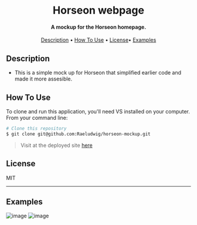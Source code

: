 

<h1 align="center">
  <br>
Horseon webpage
  <br>
</h1>

<h4 align="center"> A mockup for the Horseon homepage.</h4>


<p align="center">
  <a href="#description">Description</a> •
  <a href="#how-to-use">How To Use</a> •
  <a href="#license">License</a>•
  <a href="#examples">Examples</a>
</p>




## Description

* This is a simple mock up for Horseon that simplified earlier code and made it more assesible.

## How To Use

To clone and run this application, you'll need VS installed on your computer. From your command line:

```bash
# Clone this repository
$ git clone git@github.com:Raeludwig/horseon-mockup.git


```
>Visit at the deployed site [here](https://raeludwig.github.io/hoseon-mockup/) 



## License

MIT

---


## Examples
![image](https://user-images.githubusercontent.com/118871515/231664473-9f10fc69-d9c3-4d95-b2ee-5105bc76f10f.png)
![image](https://user-images.githubusercontent.com/118871515/231664413-b3b45b4d-44d5-453a-b8ef-5d9ceb5d59ec.png)
